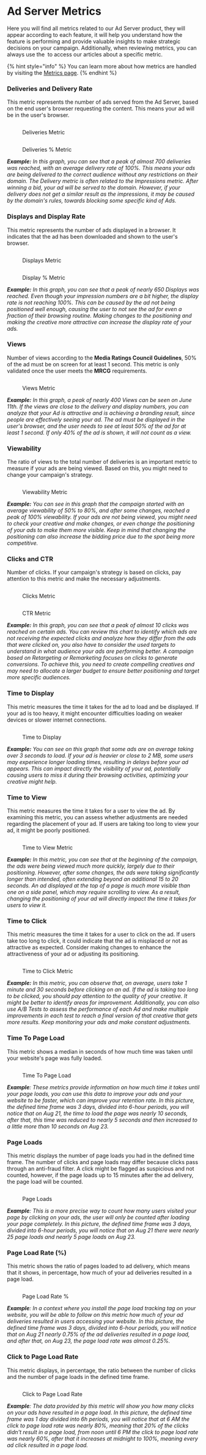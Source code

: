 # Ad Server Metrics

Here you will find all metrics related to our Ad Server product, they will appear according to each feature, it will help you understand how the feature is performing and provide valuable insights to make strategic decisions on your campaign. Additionally, when reviewing metrics, you can always use the <img src="../../.gitbook/assets/image.png" alt="" data-size="line">  to access our articles about a specific metric.

{% hint style="info" %}
You can learn more about how metrics are handled by visiting the [Metrics page](../metrics.md).
{% endhint %}

### **Deliveries and Delivery Rate**

This metric represents the number of ads served from the Ad Server, based on the end user's browser requesting the content. This means your ad will be in the user's browser.

<div><figure><img src="../../.gitbook/assets/Deliveries and Delivery %.png" alt=""><figcaption><p>Deliveries Metric</p></figcaption></figure> <figure><img src="../../.gitbook/assets/Deliveries and Delivery.png" alt=""><figcaption><p>Deliveries % Metric</p></figcaption></figure></div>

_**Example:** In this graph, you can see that a peak of almost 700 deliveries was reached, with an average delivery rate of 100%. This means your ads are being delivered to the correct audience without any restrictions on their domain. The Delivery metric is often related to the Impressions metric. After winning a bid, your ad will be served to the domain. However, if your delivery does not get a similar result as the impressions, it may be caused by the domain's rules, towards blocking some specific kind of Ads._

### **Displays and Display Rate**

This metric represents the number of ads displayed in a browser. It indicates that the ad has been downloaded and shown to the user's browser.

<div><figure><img src="../../.gitbook/assets/Display.png" alt=""><figcaption><p>Displays Metric</p></figcaption></figure> <figure><img src="../../.gitbook/assets/Display2.png" alt=""><figcaption><p>Display % Metric</p></figcaption></figure></div>

_**Example:** In this graph, you can see that a peak of nearly 650 Displays was reached. Even though your impression numbers are a bit higher, the display rate is not reaching 100%. This can be caused by the ad not being positioned well enough, causing the user to not see the ad for even a fraction of their browsing routine. Making changes to the positioning and making the creative more attractive can increase the display rate of your ads._

### **Views**

Number of views according to the **Media Ratings Council Guidelines**, 50% of the ad must be on screen for at least 1 second. This metric is only validated once the user meets the **MRCG** requirements.

<figure><img src="../../.gitbook/assets/Viewws.png" alt=""><figcaption><p>Views Metric</p></figcaption></figure>

_**Example:** In this graph, a peak of nearly 400 Views can be seen on June 11th. If the views are close to the delivery and display numbers, you can analyze that your Ad is attractive and is achieving a branding result, since people are effectively seeing your ad. The ad must be displayed in the user's browser, and the user needs to see at least 50% of the ad for at least 1 second.  If only  40% of the ad is shown, it will not count as a view._

### **Viewability**

The ratio of views to the total number of deliveries is an important metric to measure if your ads are being viewed. Based on this, you might need to change your campaign's strategy.

<figure><img src="../../.gitbook/assets/Viewability (1).png" alt=""><figcaption><p>Viewability Metric</p></figcaption></figure>

_**Example:** You can see in this graph that the campaign started with an average viewability of 50% to 80%, and after some changes, reached a peak of 100% viewability. If your ads are not being viewed, you might need to check your creative and make changes, or even change the positioning of your ads to make them more visible. Keep in mind that changing the positioning can also increase the bidding price due to the spot being more competitive._

### **Clicks and CTR**

Number of clicks. If your campaign's strategy is based on clicks, pay attention to this metric and make the necessary adjustments.

<div><figure><img src="../../.gitbook/assets/Click.png" alt=""><figcaption><p>Clicks Metric</p></figcaption></figure> <figure><img src="../../.gitbook/assets/ctr (1).png" alt=""><figcaption><p>CTR Metric</p></figcaption></figure></div>

_**Example:** In this graph, you can see that a peak of almost 10 clicks was reached on certain ads. You can review this chart to identify which ads are not receiving the expected clicks and analyze how they differ from the ads that were clicked on, you also have to consider the used targets to understand in what audience your ads are performing better. A campaign based on Retargeting or Remarketing focuses on clicks to generate conversions. To achieve this, you need to create compelling creatives and may need to allocate a larger budget to ensure better positioning and target more specific audiences._

### **Time to Display**

This metric measures the time it takes for the ad to load and be displayed. If your ad is too heavy, it might encounter difficulties loading on weaker devices or slower internet connections.

<figure><img src="../../.gitbook/assets/timetodisplay.png" alt=""><figcaption><p>Time to Display</p></figcaption></figure>

_**Example:** You can see on this graph that some ads are on average taking over 3 seconds to load. If your ad is heavier or close to 2 MB, some users may experience longer loading times, resulting in delays before your ad appears. This can impact directly the visibility of your ad, potentially causing users to miss it during their browsing activities, optimizing your creative might help._

### **Time to View**

This metric measures the time it takes for a user to view the ad. By examining this metric, you can assess whether adjustments are needed regarding the placement of your ad. If users are taking too long to view your ad, it might be poorly positioned.

<figure><img src="../../.gitbook/assets/Time to View (1).png" alt=""><figcaption><p>Time to View Metric</p></figcaption></figure>

_**Example:** In this metric, you can see that at the beginning of the campaign, the ads were being viewed much more quickly, largely due to their positioning. However, after some changes, the ads were taking significantly longer than intended, often extending beyond an additional 15 to 20 seconds. An ad displayed at the top of a page is much more visible than one on a side panel, which may require scrolling to view. As a result, changing the positioning of your ad will directly impact the time it takes for users to view it._

### **Time to Click**

This metric measures the time it takes for a user to click on the ad. If users take too long to click, it could indicate that the ad is misplaced or not as attractive as expected. Consider making changes to enhance the attractiveness of your ad or adjusting its positioning.

<figure><img src="../../.gitbook/assets/Time to Click (1).png" alt=""><figcaption><p>Time to Click Metric</p></figcaption></figure>

_**Example:** In this metric, you can observe that, on average, users take 1 minute and 30 seconds before clicking on an ad. If the ad is taking too long to be clicked, you should pay attention to the quality of your creative. It might be better to identify areas for improvement. Additionally, you can also use A/B Tests to assess the performance of each Ad and make multiple improvements in each test to reach a final version of that creative that gets more results. Keep monitoring your ads and make constant adjustments._

### Time To Page Load

This metric shows a median in seconds of how much time was taken until your website's page was fully loaded.

<figure><img src="../../.gitbook/assets/Time To Page Load.png" alt=""><figcaption><p>Time To Page Load</p></figcaption></figure>

_**Example**: These metrics provide information on how much time it takes until your page loads, you can use this data to improve your ads and your website to be faster, which can improve your retention rate. In this picture, the defined time frame was 3 days, divided into 6-hour periods, you will notice that on Aug 21, the time to load the page was nearly 10 seconds, after that, this time was reduced to nearly 5 seconds and then increased to a little more than 10 seconds on Aug 23._

### Page Loads

This metric displays the number of page loads you had in the defined time frame. The number of clicks and page loads may differ because clicks pass through an anti-fraud filter. A click might be flagged as suspicious and not counted, however, if the page loads up to 15 minutes after the ad delivery, the page load will be counted.

<figure><img src="../../.gitbook/assets/Page Loads.png" alt=""><figcaption><p>Page Loads</p></figcaption></figure>

_**Example**: This is a more precise way to count how many users visited your page by clicking on your ads, the user will only be counted after loading your page completely. In this picture, the defined time frame was 3 days, divided into 6-hour periods, you will notice that on Aug 21 there were nearly 25 page loads and nearly 5 page loads on Aug 23._

### Page Load Rate (%)

This metric shows the ratio of pages loaded to ad delivery, which means that it shows, in percentage, how much of your ad deliveries resulted in a page load.

<figure><img src="../../.gitbook/assets/Page Load Rate (%).png" alt=""><figcaption><p>Page Load Rate %</p></figcaption></figure>

_**Example**: In a context where you install the page load tracking tag on your website, you will be able to follow on this metric how much of your ad deliveries resulted in users accessing your website. In this picture, the defined time frame was 3 days, divided into 6-hour periods, you will notice that on Aug 21 nearly 0.75% of the ad deliveries resulted in a page load, and after that, on Aug 23, the page load rate was almost 0.25%._

### Click to Page Load Rate

This metric displays, in percentage, the ratio between the number of clicks and the number of page loads in the defined time frame.

<figure><img src="../../.gitbook/assets/Click to Page Load Rate (1).png" alt=""><figcaption><p>Click to Page Load Rate</p></figcaption></figure>

_**Example**: The data provided by this metric will show you how many clicks on your ads have resulted in a page load. In this picture, the defined time frame was 1 day divided into 6h periods, you will notice that at 6 AM the click to page load rate was nearly 80%, meaning that 20% of the clicks didn't result in a page load, from noon until 6 PM the click to page load rate was nearly 60%, after that it increases at midnight to 100%, meaning every ad click resulted in a page load._&#x20;

